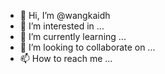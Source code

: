 - 👋 Hi, I’m @wangkaidh
- 👀 I’m interested in ...
- 🌱 I’m currently learning ...
- 💞️ I’m looking to collaborate on ...
- 📫 How to reach me ...

<!---
wangkaidh/wangkaidh is a ✨ special ✨ repository because its `README.md` (this file) appears on your GitHub profile.
You can click the Preview link to take a look at your changes.
--->
